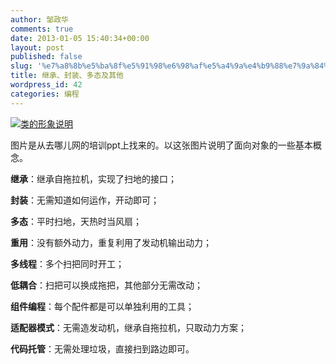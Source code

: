```yaml
---
author: 邹政华
comments: true
date: 2013-01-05 15:40:34+00:00
layout: post
published: false
slug: '%e7%a8%8b%e5%ba%8f%e5%91%98%e6%98%af%e5%a4%9a%e4%b9%88%e7%9a%84%e9%97%b7%e9%aa%9a%e5%95%8a%ef%bc%81%e4%b8%be%e4%b8%aa%e4%be%8b%e5%ad%90'
title: 继承、封装、多态及其他
wordpress_id: 42
categories: 编程
---
```


[![类的形象说明](http://zhenghua.info/blog/wp-content/uploads/2013/01/类的形象说明-300x201.jpg)](http://zhenghua.info/blog/?attachment_id=43)


图片是从去哪儿网的培训ppt上找来的。以这张图片说明了面向对象的一些基本概念。

**继承**：继承自拖拉机，实现了扫地的接口；

**封装**：无需知道如何运作，开动即可；

**多态**：平时扫地，天热时当风扇；

**重用**：没有额外动力，重复利用了发动机输出动力；

**多线程**：多个扫把同时开工；

**低耦合**：扫把可以换成拖把，其他部分无需改动；

**组件编程**：每个配件都是可以单独利用的工具；

**适配器模式**：无需造发动机，继承自拖拉机，只取动力方案；

**代码托管**：无需处理垃圾，直接扫到路边即可。
